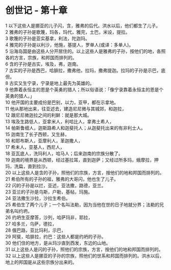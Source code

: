 # 创世记 - 第十章
  
 1 以下这些人是挪亚的儿子闪，含，雅弗的后代。洪水以后，他们都生了儿子。  
 2 雅弗的子孙是歌篾，玛各，玛代，雅完，土巴，米设，提拉。  
 3 歌篾的子孙是亚实基拿，利法，陀迦玛。  
 4 雅完的子孙是以利沙，他施，基提人，罗单人(或译：多单人)。  
 5 沿海岛国是由这些人分开居住的。以上这些人是雅弗的子孙，按他们的地，各照各的方言，宗族，和邦国而排列的。  
 6 含的子孙是古实，埃及，弗，迦南。  
 7 古实的子孙是西巴，哈腓拉，撒弗他，拉玛，撒弗提迦。拉玛的子孙是示巴，底但。  
 8 古实又生宁录，宁录是地上最先为英雄的。  
 9 他靠着永恒主的恩是个英勇的猎人；所以俗语说：「像宁录靠着永恒主的恩是个英勇的猎人。」  
 10 他开国的主要成份是巴别，以力，亚甲，都在示拿地。  
 11 他从那地出来，往亚述去，建造尼尼微与其城郊，和迦拉，  
 12 跟尼尼微迦拉之间的利鲜：就是那大城。  
 13 埃及生路低人，亚拿米人，利哈比人，拿弗土希人，  
 14 帕斯鲁细人，迦斯路希人和迦斐托人；从迦斐托出来的有非利士人。  
 15 迦南生了长子西顿，又生赫，  
 16 和耶布斯人，亚摩利人，革迦撒人，  
 17 希未人，亚基人，西尼人，  
 18 亚瓦底人，洗玛利人，哈马人；后来迦南的宗族分散了。  
 19 迦南的境界是从西顿，经过基拉耳，直到迦萨；又经过所多玛，蛾摩拉，押玛，洗扁，直到拉沙。  
 20 以上这些人是含的子孙，照他们的宗族，方言，按他们的地和邦国而排列的。  
 21 希伯所有的子孙的祖，雅弗的大哥闪，他也生了儿子。  
 22 闪的子孙是以拦，亚述，亚法撒，路德，亚兰。  
 23 亚兰的子孙是乌斯，户勒，基帖，玛施。  
 24 亚法撒生沙拉，沙拉生希伯。  
 25 希伯生了两个儿子；一个名叫法勒，因为当他在世的日子地就分界；法勒的兄弟名叫约坍。  
 26 约坍生亚摩答，沙列，哈萨玛非，耶拉，  
 27 哈多兰，乌萨，德拉，  
 28 俄巴路，亚比玛利，示巴，  
 29 阿斐，哈腓拉，约巴：这些人都是约坍的子孙。  
 30 他们住的地方，是从玛沙直到西发，东边的山地。  
 31 以上这些人是闪的子孙，照他们的宗族，方言，按他们的地和邦国而排列的。  
 32 以上这些人是挪亚的子孙的宗族，照他们的世系和邦国而排列的。洪水以后，地上的邦国是从这些宗族分出来的。